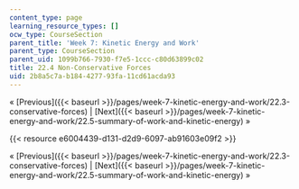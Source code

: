 ```yaml
---
content_type: page
learning_resource_types: []
ocw_type: CourseSection
parent_title: 'Week 7: Kinetic Energy and Work'
parent_type: CourseSection
parent_uid: 1099b766-7930-f7e5-1ccc-c80d63899c02
title: 22.4 Non-Conservative Forces
uid: 2b8a5c7a-b184-4277-93fa-11cd61acda93
---
```


« [Previous]({{< baseurl >}}/pages/week-7-kinetic-energy-and-work/22.3-conservative-forces) | [Next]({{< baseurl >}}/pages/week-7-kinetic-energy-and-work/22.5-summary-of-work-and-kinetic-energy) »

{{< resource e6004439-d131-d2d9-6097-ab91603e09f2 >}}

« [Previous]({{< baseurl >}}/pages/week-7-kinetic-energy-and-work/22.3-conservative-forces) | [Next]({{< baseurl >}}/pages/week-7-kinetic-energy-and-work/22.5-summary-of-work-and-kinetic-energy) »